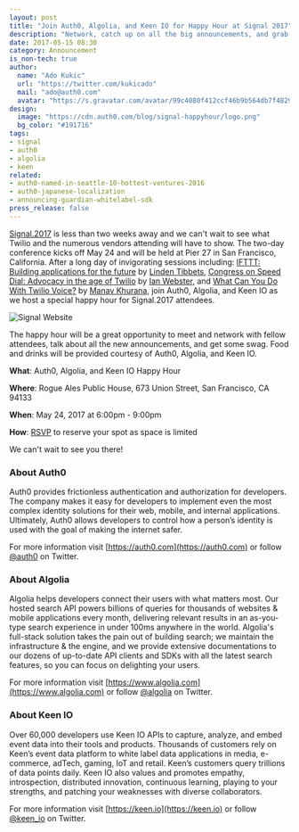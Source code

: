 ```yaml
---
layout: post
title: "Join Auth0, Algolia, and Keen IO for Happy Hour at Signal 2017"
description: "Network, catch up on all the big announcements, and grab some swag at Rouge Ales Pub House. The happy hour hosted by Auth0, Algolia, and Keen IO is happening right after the talks end on May 24, 2017."
date: 2017-05-15 08:30
category: Announcement
is_non-tech: true
author:
  name: "Ado Kukic"
  url: "https://twitter.com/kukicado"
  mail: "ado@auth0.com"
  avatar: "https://s.gravatar.com/avatar/99c4080f412ccf46b9b564db7f482907?s=200"
design:
  image: "https://cdn.auth0.com/blog/signal-happyhour/logo.png"
  bg_color: "#191716"
tags:
- signal
- auth0
- algolia
- keen
related:
- auth0-named-in-seattle-10-hottest-ventures-2016
- auth0-japanese-localization
- announcing-guardian-whitelabel-sdk
press_release: false
---
```


[Signal.2017](https://www.twilio.com/signal) is less than two weeks away and we can't wait to see what Twilio and the numerous vendors attending will have to show. The two-day conference kicks off May 24 and will be held at Pier 27 in San Francisco, California. After a long day of invigorating sessions including: [IFTTT: Building applications for the future](https://www.twilio.com/signal/schedule/7sIpsjOkTewgygqY86Sc0Y/ifttt-building-applications-for-the-future) by [Linden Tibbets](https://twitter.com/@ltibbets), [Congress on Speed Dial: Advocacy in the age of Twilio](https://www.twilio.com/signal/schedule/6LbXCBBhtYuKCSciyS8WA/congress-on-speed-dial) by [Ian Webster](https://twitter.com/@iwebst), and [What Can You Do With Twilio Voice?](https://www.twilio.com/signal/schedule/4r1gBAICZOAQGEAAascQSi/what-can-you-do-with-twilio-part-2) by [Manav Khurana](https://twitter.com/@manavkhurana), join Auth0, Algolia, and Keen IO as we host a special happy hour for Signal.2017 attendees.

![Signal Website](https://cdn.auth0.com/blog/signal-happyhour/signal.png)

The happy hour will be a great opportunity to meet and network with fellow attendees, talk about all the new announcements, and get some swag. Food and drinks will be provided courtesy of Auth0, Algolia, and Keen IO.

**What**: Auth0, Algolia, and Keen IO Happy Hour

**Where**: Rogue Ales Public House, 673 Union Street, San Francisco, CA 94133

**When**: May 24, 2017 at 6:00pm - 9:00pm

**How**: [RSVP](https://www.eventbrite.com/e/rogue-ales-happy-hour-by-algolia-auth0-and-keen-io-tickets-34586663642) to reserve your spot as space is limited

We can't wait to see you there!

### About Auth0

Auth0 provides frictionless authentication and authorization for developers. The company makes it easy for developers to implement even the most complex identity solutions for their web, mobile, and internal applications. Ultimately, Auth0 allows developers to control how a person’s identity is used with the goal of making the internet safer.

For more information visit [https://auth0.com](https://auth0.com) or follow [@auth0](https://twitter.com/auth0) on Twitter.

### About Algolia

Algolia helps developers connect their users with what matters most. Our hosted search API powers billions of queries for thousands of websites & mobile applications every month, delivering relevant results in an as-you-type search experience in under 100ms anywhere in the world. Algolia's full-stack solution takes the pain out of building search; we maintain the infrastructure & the engine, and we provide extensive documentations to our dozens of up-to-date API clients and SDKs with all the latest search features, so you can focus on delighting your users.

For more information visit [https://www.algolia.com](https://www.algolia.com) or follow [@algolia](https://twitter.com/algolia) on Twitter.

### About Keen IO

Over 60,000 developers use Keen IO APIs to capture, analyze, and embed event data into their tools and products. Thousands of customers rely on Keen’s event data platform to white label data applications in media, e-commerce, adTech, gaming, IoT and retail. Keen’s customers query trillions of data points daily. Keen IO also values and promotes empathy, introspection, distributed innovation, continuous learning, playing to your strengths, and patching your weaknesses with diverse collaborators.

For more information visit [https://keen.io](https://keen.io) or follow [@keen_io](https://twitter.com/keen_io) on Twitter.
